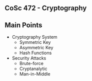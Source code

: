 ## CoSc 472 - Cryptography

## Main Points
   
   * Cryptography System
     - Symmetric Key
     - Asymmetric Key
     - Hash Functions
   * Security Attacks
     - Brute-force
     - Cryptanalytic
     - Man-in-Middle

